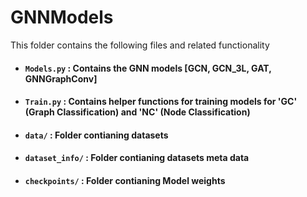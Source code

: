 # GNNModels

This folder contains the following files and related functionality 

* #### **`Models.py`** : Contains the GNN models [GCN, GCN_3L, GAT, GNNGraphConv]
* #### **`Train.py`** : Contains helper functions for training models for 'GC' (Graph Classification) and 'NC' (Node Classification)
* #### **`data/`** : Folder contianing datasets
* #### **`dataset_info/`** : Folder contianing datasets meta data
* #### **`checkpoints/`** : Folder contianing Model weights

